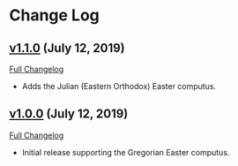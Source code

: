 # Change Log

## [v1.1.0](https://github.com/PacoteJS/pacote/tree/@pacote/computus/1.1.0) (July 12, 2019)

[Full Changelog](https://github.com/PacoteJS/pacote/compare/@pacote/computus@1.0.0...@pacote/computus@1.1.0)

- Adds the Julian (Eastern Orthodox) Easter computus.

## [v1.0.0](https://github.com/PacoteJS/pacote/tree/@pacote/computus/1.0.0) (July 12, 2019)

[Full Changelog](https://github.com/PacoteJS/pacote/compare/@pacote/computus@1.0.0...@pacote/computus@1.0.0)

- Initial release supporting the Gregorian Easter computus.
